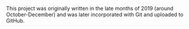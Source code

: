 This project was originally written in the late months of 2019 (around October-December) and was later incorporated with Git and uploaded to GitHub.

